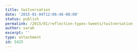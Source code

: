 ```yaml
---
title: twitversation
date: '2015-01-04T12:06:46-08:00'
status: publish
permalink: /2015/01/reflection-types-tweets/twitversation
author: sarah
excerpt: ''
type: attachment
id: 5425
---
```

<!DOCTYPE html PUBLIC "-//W3C//DTD HTML 4.0 Transitional//EN" "http://www.w3.org/TR/REC-html40/loose.dtd">
<?xml encoding="UTF-8">

